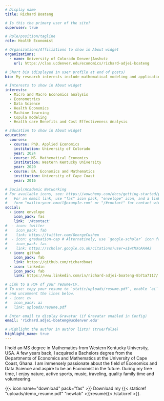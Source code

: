 ```yaml
---
# Display name
title: Richard Boateng

# Is this the primary user of the site?
superuser: true

# Role/position/tagline
role: Health Economist

# Organizations/Affiliations to show in About widget
organizations:
  - name: University of Colorado Denver|Anshutz
    url: https://clas.ucdenver.edu/economics/richard-adjei-boateng

# Short bio (displayed in user profile at end of posts)
bio: My research interests include mathematical modeling and application of econometric  techniques to solve health care problems.

# Interests to show in About widget
interests:
  - Micro and Macro Economics analysis
  - Econometrics
  - Data Science
  - Health Economics
  - Machine learning
  - Copula modeling
  - Health care Benefits and Cost Effectiveness Analysis

# Education to show in About widget
education:
  courses:
  - course: PhD. Applied Economics
    institution: University of Colorado
    year: 2024
  - course: MS. Mathematical Economics
    institution: Western Kentucky University
    year: 2020
  - course: BA. Economics and Mathematics
    institution: University of Cape Coast
    year: 2016

# Social/Academic Networking
# For available icons, see: https://wowchemy.com/docs/getting-started/page-builder/#icons
#   For an email link, use "fas" icon pack, "envelope" icon, and a link in the
#   form "mailto:your-email@example.com" or "/#contact" for contact widget.
social:
  - icon: envelope
    icon_pack: fas
    link: '/#contact'
#  - icon: twitter
#    icon_pack: fab
#    link: https://twitter.com/GeorgeCushen
#  - icon: graduation-cap # Alternatively, use `google-scholar` icon from `ai` icon pack
#    icon_pack: fas
#    link: https://scholar.google.co.uk/citations?user=sIwtMXoAAAAJ
  - icon: github
    icon_pack: fab
    link: https://github.com/richardboat
  - icon: linkedin
    icon_pack: fab
    link: https://www.linkedin.com/in/richard-adjei-boateng-8b71a7117/

# Link to a PDF of your resume/CV.
# To use: copy your resume to `static/uploads/resume.pdf`, enable `ai` icons in `params.toml`,
# and uncomment the lines below.
# - icon: cv
#   icon_pack: ai
#   link: uploads/resume.pdf

# Enter email to display Gravatar (if Gravatar enabled in Config)
email: 'richard.adjei-boateng@ucdenver.edu'

# Highlight the author in author lists? (true/false)
highlight_name: true
---
```


I hold an MS degree in Mathematics from Western Kentucky University, USA. A few years back, I acquired a Bachelors degree from the Departments of Economics and Mathematics at the University of Cape Coast, Ghana. I am immensely passionate about the field of Economics and Data Science and aspire to be an Economist in the future. During my free time, I enjoy nature, active sports, music, traveling, quality family time and volunteering.



{{< icon name="download" pack="fas" >}} Download my {{< staticref "uploads/demo_resume.pdf" "newtab" >}}resumé{{< /staticref >}}.
